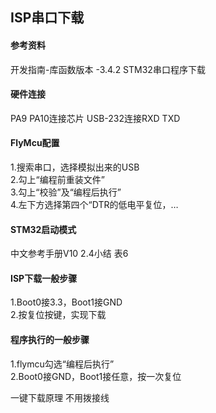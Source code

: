 ## ISP串口下载           
#### 参考资料           
开发指南-库函数版本 -3.4.2 STM32串口程序下载                  
#### 硬件连接
PA9 PA10连接芯片
USB-232连接RXD TXD
#### FlyMcu配置
1.搜索串口，选择模拟出来的USB                  
2.勾上“编程前重装文件”                
3.勾上“校验”及“编程后执行”                   
4.左下方选择第四个“DTR的低电平复位，…                 

#### STM32启动模式
中文参考手册V10 2.4小结 表6                     
#### ISP下载一般步骤
1.Boot0接3.3，Boot1接GND              
2.按复位按键，实现下载           
#### 程序执行的一般步骤         
1.flymcu勾选“编程后执行”                 
2.Boot0接GND，Boot1接任意，按一次复位                  

一键下载原理 不用拨接线            

